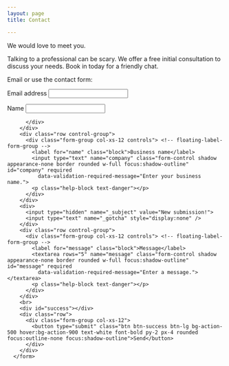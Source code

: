```yaml
---
layout: page
title: Contact

---
```


We would love to meet you.

Talking to a professional can be scary. We offer a free initial consultation to discuss your needs.  Book in today for a friendly chat.

<p>Email <a href="javascript:location='mailto:\u006f\u0066\u0066\u0069\u0063\u0065\u0040\u006e\u006f\u0072\u0074\u0068\u006c\u0061\u006e\u0064\u0063\u0061\u002e\u0063\u006f\u002e\u006e\u007a';void 0"><script type="text/javascript">document.write('\u006f\u0066\u0066\u0069\u0063\u0065\u0040\u006e\u006f\u0072\u0074\u0068\u006c\u0061\u006e\u0064\u0063\u0061\u002e\u0063\u006f\u002e\u006e\u007a')</script></a> or use the contact form: </p>





<form action="//formspree.io/f/{{ site.formspree }}" method="POST" name="sentMessage" class="w-full" id="contactForm" novalidate>
<!--        <div class="row control-group">
          <div class="form-group col-xs-12 controls ">
           <label for="name">Name</label>
            <input type="text" name="name" class="form-control" id="name" required
              data-validation-required-message="Enter your name.">
            <p class="help-block text-danger"></p>
          </div>
        </div> -->
        <div class="row control-group">
          <div class="form-group col-xs-12 controls"> <!-- floating-label-form-group -->
            <label for="email" >Email address</label>
            <input type="email" name="_replyto" class="form-control shadow appearance-none border rounded w-full focus:shadow-outline" id="email" required
              data-validation-required-message="Enter your email address.">
            <p class="help-block text-danger"></p>
          </div>
        </div>
        <div class="row control-group">
          <div class="form-group col-xs-12 controls"> <!-- floating-label-form-group -->
            <label for="name" class="block">Name</label>
            <input type="text" name="name" class="form-control shadow appearance-none border rounded w-full focus:shadow-outline" id="name" required
              data-validation-required-message="Enter your name.">
            <p class="help-block text-danger"></p>

          </div>
        </div>
        <div class="row control-group">
          <div class="form-group col-xs-12 controls"> <!-- floating-label-form-group -->
            <label for="name" class="block">Business name</label>
            <input type="text" name="company" class="form-control shadow appearance-none border rounded w-full focus:shadow-outline" id="company" required
              data-validation-required-message="Enter your business name.">
            <p class="help-block text-danger"></p>
          </div>
        </div>
        <div>
          <input type="hidden" name="_subject" value="New submission!">
          <input type="text" name="_gotcha" style="display:none" />
        </div>
        <div class="row control-group">
          <div class="form-group col-xs-12 controls"> <!-- floating-label-form-group -->
            <label for="message" class="block">Message</label>
            <textarea rows="5" name="message" class="form-control shadow appearance-none border rounded w-full focus:shadow-outline" id="message" required
              data-validation-required-message="Enter a message."></textarea>
            <p class="help-block text-danger"></p>
          </div>
        </div>
        <br>
        <div id="success"></div>
        <div class="row">
          <div class="form-group col-xs-12">
            <button type="submit" class="btn btn-success btn-lg bg-action-500 hover:bg-action-900 text-white font-bold py-2 px-4 rounded focus:outline-none focus:shadow-outline">Send</button>
          </div>
        </div>
      </form>
